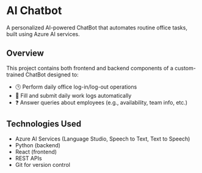 # AI Chatbot

A personalized AI-powered ChatBot that automates routine office tasks, built using Azure AI services.

## Overview

This project contains both frontend and backend components of a custom-trained ChatBot designed to:

- 🕒 Perform daily office log-in/log-out operations
- 📝 Fill and submit daily work logs automatically
- ❓ Answer queries about employees (e.g., availability, team info, etc.)

## Technologies Used

- Azure AI Services (Language Studio, Speech to Text, Text to Speech)
- Python (backend)
- React (frontend)
- REST APIs
- Git for version control
